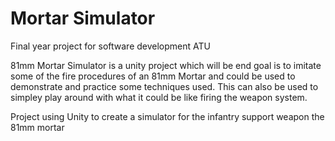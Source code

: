 # Mortar Simulator
Final year project for software development ATU

81mm Mortar Simulator is a unity project which will be end goal is to imitate some of the fire procedures of an 81mm Mortar and could be used to demonstrate and practice some techniques used. This can also be used to simpley play around with what it could be like firing the weapon system.

Project using Unity to create a simulator for the infantry support weapon the 81mm mortar
